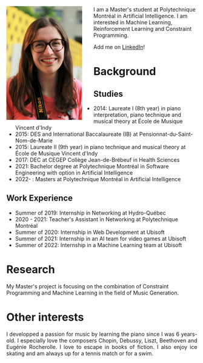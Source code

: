 <img style="float: left; padding-right: 30px" src="./IMG_8668_(2).JPG" width="200">
I am a Master's student at Polytechnique Montréal in Artificial Intelligence. I am interested in Machine Learning, Reinforcement Learning and Constraint Programming.

Add me on [LinkedIn]([https://pages.github.com/](https://www.linkedin.com/in/liliane-caroline-demers/))!

# Background
## Studies
* 2014: Laureate I (8th year) in piano interpretation, piano technique and musical theory at École de Musique Vincent d'Indy
* 2015: DES and International Baccalaureate (IB) at Pensionnat-du-Saint-Nom-de-Marie
* 2015: Laureate II (9th year) in piano technique and musical theory at École de Musique Vincent d'Indy
* 2017: DEC at CEGEP Collège Jean-de-Brébeuf in Health Sciences
* 2021: Bachelor degree at Polytechnique Montréal in Software Engineering with option in Artificial Intelligence
* 2022- : Masters at Polytechnique Montréal in Artificial Intelligence

## Work Experience
- Summer of 2019: Internship in Networking at Hydro-Québec
- 2020 - 2021: Teacher's Assistant in Networking at Polytechnique Montréal
- Summer of 2020: Internship in Web Development at Ubisoft
- Summer of 2021: Internship in an AI team for video games at Ubisoft
- Summer of 2022: Internship in a Machine Learning team at Ubisoft

# Research
My Master's project is focusing on the combination of Constraint Programming and Machine Learning in the field of Music Generation. 

# Other interests
<p style="text-align: justify">I developped a passion for music by learning the piano since I was 6 years-old. I especially love the composers Chopin, Debussy, Liszt, Beethoven and Eugénie Rocherolle.
I love to escape in books of fiction. I also enjoy ice skating and am always up for a tennis match or for a swim.</p>
